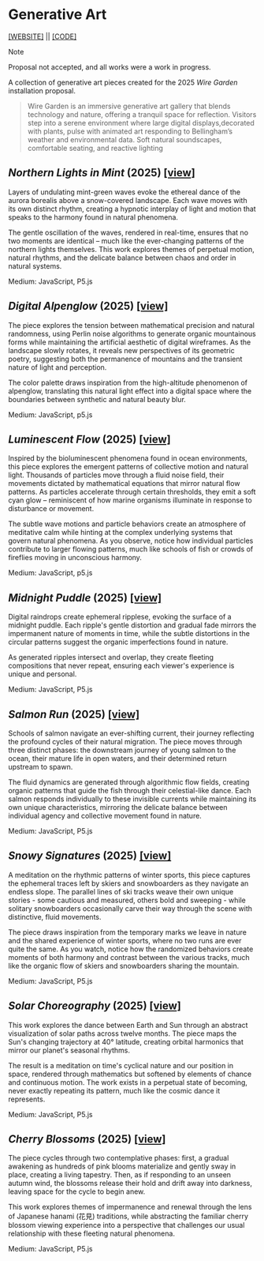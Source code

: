 # Generative Art

[[WEBSITE]](https://jdillard.github.io/generative-art/) || [[CODE]](https://github.com/jdillard/generative-art)

> [!NOTE]
>  Proposal not accepted, and all works were a work in progress.

A collection of generative art pieces created for the 2025 _Wire Garden_ installation proposal.

> Wire Garden is an immersive generative art gallery that blends technology and nature, offering a tranquil space for reflection.
> Visitors step into a serene environment where large digital displays,decorated with plants, pulse with animated art responding to Bellingham’s weather and environmental data.
> Soft natural soundscapes, comfortable seating, and reactive lighting

## _Northern Lights in Mint_ (2025) [[view]](/aurora.html)

Layers of undulating mint-green waves evoke the ethereal dance of the aurora borealis above a snow-covered landscape. Each wave moves with its own distinct rhythm, creating a hypnotic interplay of light and motion that speaks to the harmony found in natural phenomena.

The gentle oscillation of the waves, rendered in real-time, ensures that no two moments are identical – much like the ever-changing patterns of the northern lights themselves. This work explores themes of perpetual motion, natural rhythms, and the delicate balance between chaos and order in natural systems.

Medium: JavaScript, P5.js

## _Digital Alpenglow_ (2025) [[view]](/baker.html)

The piece explores the tension between mathematical precision and natural randomness, using Perlin noise algorithms to generate organic mountainous forms while maintaining the artificial aesthetic of digital wireframes. As the landscape slowly rotates, it reveals new perspectives of its geometric poetry, suggesting both the permanence of mountains and the transient nature of light and perception.

The color palette draws inspiration from the high-altitude phenomenon of alpenglow, translating this natural light effect into a digital space where the boundaries between synthetic and natural beauty blur.

Medium: JavaScript, p5.js

## _Luminescent Flow_ (2025) [[view]](/bioluminescence.html)

Inspired by the bioluminescent phenomena found in ocean environments, this piece explores the emergent patterns of collective motion and natural light. Thousands of particles move through a fluid noise field, their movements dictated by mathematical equations that mirror natural flow patterns. As particles accelerate through certain thresholds, they emit a soft cyan glow – reminiscent of how marine organisms illuminate in response to disturbance or movement.

The subtle wave motions and particle behaviors create an atmosphere of meditative calm while hinting at the complex underlying systems that govern natural phenomena. As you observe, notice how individual particles contribute to larger flowing patterns, much like schools of fish or crowds of fireflies moving in unconscious harmony.

Medium: JavaScript, p5.js

## _Midnight Puddle_ (2025) [[view]](/rain.html)

Digital raindrops create ephemeral ripplese, evoking the surface of a midnight puddle. Each ripple's gentle distortion and gradual fade mirrors the impermanent nature of moments in time, while the subtle distortions in the circular patterns suggest the organic imperfections found in nature.

As generated ripples intersect and overlap, they create fleeting compositions that never repeat, ensuring each viewer's experience is unique and personal.

Medium: JavaScript, P5.js

## _Salmon Run_ (2025) [[view]](/salmon.html)

Schools of salmon navigate an ever-shifting current, their journey reflecting the profound cycles of their natural migration. The piece moves through three distinct phases: the downstream journey of young salmon to the ocean, their mature life in open waters, and their determined return upstream to spawn.

The fluid dynamics are generated through algorithmic flow fields, creating organic patterns that guide the fish through their celestial-like dance. Each salmon responds individually to these invisible currents while maintaining its own unique characteristics, mirroring the delicate balance between individual agency and collective movement found in nature.

Medium: JavaScript, P5.js

## _Snowy Signatures_ (2025) [[view]](/ski.html)

A meditation on the rhythmic patterns of winter sports, this piece captures the ephemeral traces left by skiers and snowboarders as they navigate an endless slope. The parallel lines of ski tracks weave their own unique stories - some cautious and measured, others bold and sweeping - while solitary snowboarders occasionally carve their way through the scene with distinctive, fluid movements.

The piece draws inspiration from the temporary marks we leave in nature and the shared experience of winter sports, where no two runs are ever quite the same. As you watch, notice how the randomized behaviors create moments of both harmony and contrast between the various tracks, much like the organic flow of skiers and snowboarders sharing the mountain.

Medium: JavaScript, P5.js

## _Solar Choreography_ (2025) [[view]](/sun-angle.html)

This work explores the dance between Earth and Sun through an abstract visualization of solar paths across twelve months. The piece maps the Sun's changing trajectory at 40° latitude, creating orbital harmonics that mirror our planet's seasonal rhythms.

The result is a meditation on time's cyclical nature and our position in space, rendered through mathematics but softened by elements of chance and continuous motion. The work exists in a perpetual state of becoming, never exactly repeating its pattern, much like the cosmic dance it represents.

Medium: JavaScript, P5.js

## _Cherry Blossoms_ (2025) [[view]](/cherry-blossom.html)

The piece cycles through two contemplative phases: first, a gradual awakening as hundreds of pink blooms materialize and gently sway in place, creating a living tapestry. Then, as if responding to an unseen autumn wind, the blossoms release their hold and drift away into darkness, leaving space for the cycle to begin anew.

This work explores themes of impermanence and renewal through the lens of Japanese hanami (花見) traditions, while abstracting the familiar cherry blossom viewing experience into a perspective that challenges our usual relationship with these fleeting natural phenomena.

Medium: JavaScript, P5.js
